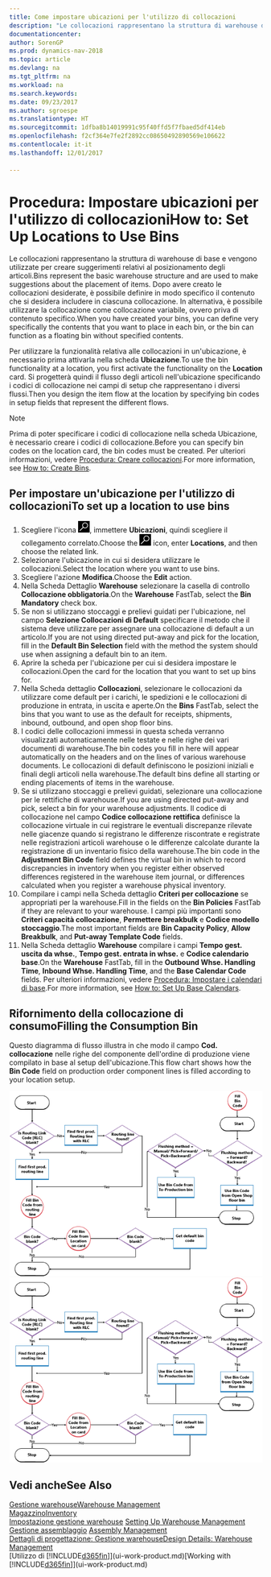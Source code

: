 ```yaml
---
title: Come impostare ubicazioni per l'utilizzo di collocazioni
description: "Le collocazioni rappresentano la struttura di warehouse di base e vengono utilizzate per creare suggerimenti relativi al posizionamento degli articoli. Dopo avere creato le collocazioni desiderate, è possibile definire in modo specifico il contenuto che si desidera includere in ciascuna collocazione. In alternativa, è possibile utilizzare la collocazione come collocazione variabile, ovvero priva di contenuto specifico."
documentationcenter: 
author: SorenGP
ms.prod: dynamics-nav-2018
ms.topic: article
ms.devlang: na
ms.tgt_pltfrm: na
ms.workload: na
ms.search.keywords: 
ms.date: 09/23/2017
ms.author: sgroespe
ms.translationtype: HT
ms.sourcegitcommit: 1dfba8b14019991c95f40ffd5f7fbaed5df414eb
ms.openlocfilehash: f2cf364e7fe2f2892cc08650492890569e106622
ms.contentlocale: it-it
ms.lasthandoff: 12/01/2017

---
```

# <a name="how-to-set-up-locations-to-use-bins"></a><span data-ttu-id="0f73d-104">Procedura: Impostare ubicazioni per l'utilizzo di collocazioni</span><span class="sxs-lookup"><span data-stu-id="0f73d-104">How to: Set Up Locations to Use Bins</span></span>
<span data-ttu-id="0f73d-105">Le collocazioni rappresentano la struttura di warehouse di base e vengono utilizzate per creare suggerimenti relativi al posizionamento degli articoli.</span><span class="sxs-lookup"><span data-stu-id="0f73d-105">Bins represent the basic warehouse structure and are used to make suggestions about the placement of items.</span></span> <span data-ttu-id="0f73d-106">Dopo avere creato le collocazioni desiderate, è possibile definire in modo specifico il contenuto che si desidera includere in ciascuna collocazione. In alternativa, è possibile utilizzare la collocazione come collocazione variabile, ovvero priva di contenuto specifico.</span><span class="sxs-lookup"><span data-stu-id="0f73d-106">When you have created your bins, you can define very specifically the contents that you want to place in each bin, or the bin can function as a floating bin without specified contents.</span></span>  

<span data-ttu-id="0f73d-107">Per utilizzare la funzionalità relativa alle collocazioni in un'ubicazione, è necessario prima attivarla nella scheda **Ubicazione**.</span><span class="sxs-lookup"><span data-stu-id="0f73d-107">To use the bin functionality at a location, you first activate the functionality on the **Location** card.</span></span> <span data-ttu-id="0f73d-108">Si progetterà quindi il flusso degli articoli nell'ubicazione specificando i codici di collocazione nei campi di setup che rappresentano i diversi flussi.</span><span class="sxs-lookup"><span data-stu-id="0f73d-108">Then you design the item flow at the location by specifying bin codes in setup fields that represent the different flows.</span></span>  

> [!NOTE]  
>  <span data-ttu-id="0f73d-109">Prima di poter specificare i codici di collocazione nella scheda Ubicazione, è necessario creare i codici di collocazione.</span><span class="sxs-lookup"><span data-stu-id="0f73d-109">Before you can specify bin codes on the location card, the bin codes must be created.</span></span> <span data-ttu-id="0f73d-110">Per ulteriori informazioni, vedere [Procedura: Creare collocazioni](warehouse-how-to-create-individual-bins.md).</span><span class="sxs-lookup"><span data-stu-id="0f73d-110">For more information, see [How to: Create Bins](warehouse-how-to-create-individual-bins.md).</span></span>  

## <a name="to-set-up-a-location-to-use-bins"></a><span data-ttu-id="0f73d-111">Per impostare un'ubicazione per l'utilizzo di collocazioni</span><span class="sxs-lookup"><span data-stu-id="0f73d-111">To set up a location to use bins</span></span>  
1.  <span data-ttu-id="0f73d-112">Scegliere l'icona ![Cerca pagina o report](media/ui-search/search_small.png "icona Cerca pagina o report"), immettere **Ubicazioni**, quindi scegliere il collegamento correlato.</span><span class="sxs-lookup"><span data-stu-id="0f73d-112">Choose the ![Search for Page or Report](media/ui-search/search_small.png "Search for Page or Report icon") icon, enter **Locations**, and then choose the related link.</span></span>  
2.  <span data-ttu-id="0f73d-113">Selezionare l'ubicazione in cui si desidera utilizzare le collocazioni.</span><span class="sxs-lookup"><span data-stu-id="0f73d-113">Select the location where you want to use bins.</span></span>  
3.  <span data-ttu-id="0f73d-114">Scegliere l'azione **Modifica**.</span><span class="sxs-lookup"><span data-stu-id="0f73d-114">Choose the **Edit** action.</span></span>  
4.  <span data-ttu-id="0f73d-115">Nella Scheda Dettaglio **Warehouse** selezionare la casella di controllo **Collocazione obbligatoria**.</span><span class="sxs-lookup"><span data-stu-id="0f73d-115">On the **Warehouse** FastTab, select the **Bin Mandatory** check box.</span></span>  
5.  <span data-ttu-id="0f73d-116">Se non si utilizzano stoccaggi e prelievi guidati per l'ubicazione, nel campo **Selezione Collocazioni di Default** specificare il metodo che il sistema deve utilizzare per assegnare una collocazione di default a un articolo.</span><span class="sxs-lookup"><span data-stu-id="0f73d-116">If you are not using directed put-away and pick for the location, fill in the **Default Bin Selection** field with the method the system should use when assigning a default bin to an item.</span></span>  
6.  <span data-ttu-id="0f73d-117">Aprire la scheda per l'ubicazione per cui si desidera impostare le collocazioni.</span><span class="sxs-lookup"><span data-stu-id="0f73d-117">Open the card for the location that you want to set up bins for.</span></span>
7.  <span data-ttu-id="0f73d-118">Nella Scheda dettaglio **Collocazioni**, selezionare le collocazioni da utilizzare come default per i carichi, le spedizioni e le collocazioni di produzione in entrata, in uscita e aperte.</span><span class="sxs-lookup"><span data-stu-id="0f73d-118">On the **Bins** FastTab, select the bins that you want to use as the default for receipts, shipments, inbound, outbound, and open shop floor bins.</span></span>  
8.  <span data-ttu-id="0f73d-119">I codici delle collocazioni immessi in questa scheda verranno visualizzati automaticamente nelle testate e nelle righe dei vari documenti di warehouse.</span><span class="sxs-lookup"><span data-stu-id="0f73d-119">The bin codes you fill in here will appear automatically on the headers and on the lines of various warehouse documents.</span></span> <span data-ttu-id="0f73d-120">Le collocazioni di default definiscono le posizioni iniziali e finali degli articoli nella warehouse.</span><span class="sxs-lookup"><span data-stu-id="0f73d-120">The default bins define all starting or ending placements of items in the warehouse.</span></span>  
9.  <span data-ttu-id="0f73d-121">Se si utilizzano stoccaggi e prelievi guidati, selezionare una collocazione per le rettifiche di warehouse.</span><span class="sxs-lookup"><span data-stu-id="0f73d-121">If you are using directed put-away and pick, select a bin for your warehouse adjustments.</span></span> <span data-ttu-id="0f73d-122">Il codice di collocazione nel campo **Codice collocazione rettifica** definisce la collocazione virtuale in cui registrare le eventuali discrepanze rilevate nelle giacenze quando si registrano le differenze riscontrate e registrate nelle registrazioni articoli warehouse o le differenze calcolate durante la registrazione di un inventario fisico della warehouse.</span><span class="sxs-lookup"><span data-stu-id="0f73d-122">The bin code in the **Adjustment Bin Code** field defines the virtual bin in which to record discrepancies in inventory when you register either observed differences registered in the warehouse item journal, or differences calculated when you register a warehouse physical inventory.</span></span>  
10. <span data-ttu-id="0f73d-123">Compilare i campi nella Scheda dettaglio **Criteri per collocazione** se appropriati per la warehouse.</span><span class="sxs-lookup"><span data-stu-id="0f73d-123">Fill in the fields on the **Bin Policies** FastTab if they are relevant to your warehouse.</span></span> <span data-ttu-id="0f73d-124">I campi più importanti sono **Criteri capacità collocazione**, **Permettere breakbulk** e **Codice modello stoccaggio**.</span><span class="sxs-lookup"><span data-stu-id="0f73d-124">The most important fields are **Bin Capacity Policy**, **Allow Breakbulk**, and **Put-away Template Code** fields.</span></span>  
11. <span data-ttu-id="0f73d-125">Nella Scheda dettaglio **Warehouse** compilare i campi **Tempo gest. uscita da whse.**, **Tempo gest. entrata in whse.** e **Codice calendario base**.</span><span class="sxs-lookup"><span data-stu-id="0f73d-125">On the **Warehouse** FastTab, fill in the **Outbound Whse. Handling Time**, **Inbound Whse. Handling Time**, and the **Base Calendar Code** fields.</span></span> <span data-ttu-id="0f73d-126">Per ulteriori informazioni, vedere [Procedura: Impostare i calendari di base](across-how-to-assign-base-calendars.md).</span><span class="sxs-lookup"><span data-stu-id="0f73d-126">For more information, see [How to: Set Up Base Calendars](across-how-to-assign-base-calendars.md).</span></span>

## <a name="filling-the-consumption-bin"></a><span data-ttu-id="0f73d-127">Rifornimento della collocazione di consumo</span><span class="sxs-lookup"><span data-stu-id="0f73d-127">Filling the Consumption Bin</span></span>
<span data-ttu-id="0f73d-128">Questo diagramma di flusso illustra in che modo il campo **Cod. collocazione** nelle righe del componente dell'ordine di produzione viene compilato in base al setup dell'ubicazione.</span><span class="sxs-lookup"><span data-stu-id="0f73d-128">This flow chart shows how the **Bin Code** field on production order component lines is filled according to your location setup.</span></span>

<span data-ttu-id="0f73d-129">![Diagramma di flusso collocazione](media/binflow.png "BinFlow")</span><span class="sxs-lookup"><span data-stu-id="0f73d-129">![Bin flow chart](media/binflow.png "BinFlow")</span></span>  

## <a name="see-also"></a><span data-ttu-id="0f73d-130">Vedi anche</span><span class="sxs-lookup"><span data-stu-id="0f73d-130">See Also</span></span>
[<span data-ttu-id="0f73d-131">Gestione warehouse</span><span class="sxs-lookup"><span data-stu-id="0f73d-131">Warehouse Management</span></span>](warehouse-manage-warehouse.md)  
[<span data-ttu-id="0f73d-132">Magazzino</span><span class="sxs-lookup"><span data-stu-id="0f73d-132">Inventory</span></span>](inventory-manage-inventory.md)  
<span data-ttu-id="0f73d-133">[Impostazione gestione warehouse](warehouse-setup-warehouse.md)   </span><span class="sxs-lookup"><span data-stu-id="0f73d-133">[Setting Up Warehouse Management](warehouse-setup-warehouse.md)   </span></span>  
<span data-ttu-id="0f73d-134">[Gestione assemblaggio](assembly-assemble-items.md)  </span><span class="sxs-lookup"><span data-stu-id="0f73d-134">[Assembly Management](assembly-assemble-items.md)  </span></span>  
[<span data-ttu-id="0f73d-135">Dettagli di progettazione: Gestione warehouse</span><span class="sxs-lookup"><span data-stu-id="0f73d-135">Design Details: Warehouse Management</span></span>](design-details-warehouse-management.md)  
<span data-ttu-id="0f73d-136">[Utilizzo di [!INCLUDE[d365fin](includes/d365fin_md.md)]](ui-work-product.md)</span><span class="sxs-lookup"><span data-stu-id="0f73d-136">[Working with [!INCLUDE[d365fin](includes/d365fin_md.md)]](ui-work-product.md)</span></span>

